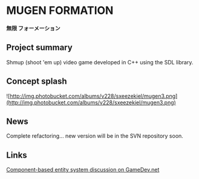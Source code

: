# MUGEN FORMATION #
**無限 フォーメーション**

## Project summary ##
Shmup (shoot 'em up) video game developed in C++ using the SDL library.

## Concept splash ##
![http://img.photobucket.com/albums/v228/sxeezekiel/mugen3.png](http://img.photobucket.com/albums/v228/sxeezekiel/mugen3.png)

## News ##
Complete refactoring... new version will be in the SVN repository soon.

## Links ##
[Component-based entity system discussion on GameDev.net](http://www.gamedev.net/community/forums/topic.asp?topic_id=537445)